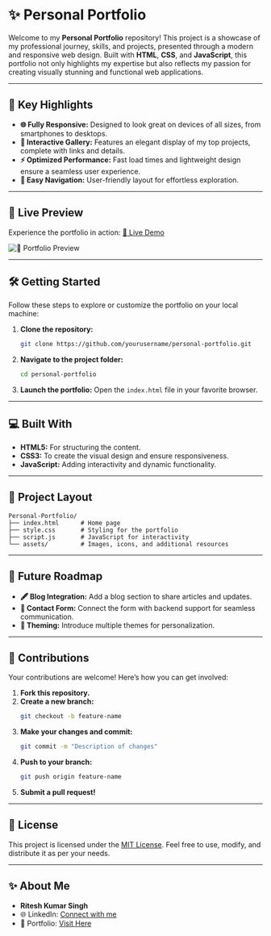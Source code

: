 # ✨ Personal Portfolio

Welcome to my **Personal Portfolio** repository! This project is a showcase of my professional journey, skills, and projects, presented through a modern and responsive web design. Built with **HTML**, **CSS**, and **JavaScript**, this portfolio not only highlights my expertise but also reflects my passion for creating visually stunning and functional web applications.

---

## 🌟 Key Highlights

- **🌐 Fully Responsive:** Designed to look great on devices of all sizes, from smartphones to desktops.
- **🎯 Interactive Gallery:** Features an elegant display of my top projects, complete with links and details.
- **⚡ Optimized Performance:** Fast load times and lightweight design ensure a seamless user experience.
- **🔗 Easy Navigation:** User-friendly layout for effortless exploration.

---

## 🎥 Live Preview

Experience the portfolio in action: [🔗 Live Demo](https://riteshsinghcs.github.io/My-Personal-Portfolio/) 

![🌟 Portfolio Preview](https://postimg.cc/23v5N4tW)

---

## 🛠️ Getting Started

Follow these steps to explore or customize the portfolio on your local machine:

1. **Clone the repository:**
   ```bash
   git clone https://github.com/yourusername/personal-portfolio.git
   ```

2. **Navigate to the project folder:**
   ```bash
   cd personal-portfolio
   ```

3. **Launch the portfolio:**
   Open the `index.html` file in your favorite browser.

---

## 💻 Built With

- **HTML5:** For structuring the content.
- **CSS3:** To create the visual design and ensure responsiveness.
- **JavaScript:** Adding interactivity and dynamic functionality.

---

## 📁 Project Layout

```
Personal-Portfolio/
├── index.html      # Home page
├── style.css       # Styling for the portfolio
├── script.js       # JavaScript for interactivity
└── assets/         # Images, icons, and additional resources
```

---

## 🚀 Future Roadmap

- **🖋️ Blog Integration:** Add a blog section to share articles and updates.
- **📧 Contact Form:** Connect the form with backend support for seamless communication.
- **🎨 Theming:** Introduce multiple themes for personalization.

---

## 🤝 Contributions

Your contributions are welcome! Here’s how you can get involved:

1. **Fork this repository.**
2. **Create a new branch:**
   ```bash
   git checkout -b feature-name
   ```
3. **Make your changes and commit:**
   ```bash
   git commit -m "Description of changes"
   ```
4. **Push to your branch:**
   ```bash
   git push origin feature-name
   ```
5. **Submit a pull request!**

---

## 📜 License

This project is licensed under the [MIT License](LICENSE). Feel free to use, modify, and distribute it as per your needs.

---

## ✨ About Me

- **Ritesh Kumar Singh**
- 🌐 LinkedIn: [Connect with me](https://www.linkedin.com/in/riteshkumarsinghcs/)
- 🌟 Portfolio: [Visit Here](#)

